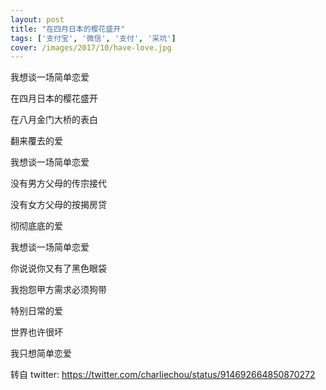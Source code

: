 ```yaml
---
layout: post
title: "在四月日本的樱花盛开"
tags: ['支付宝', '微信', '支付', '采坑']
cover: /images/2017/10/have-love.jpg
---
```


我想谈一场简单恋爱

在四月日本的樱花盛开

在八月金门大桥的表白

翻来覆去的爱

我想谈一场简单恋爱

没有男方父母的传宗接代

没有女方父母的按揭房贷

彻彻底底的爱

我想谈一场简单恋爱

你说说你又有了黑色眼袋

我抱怨甲方需求必须狗带

特别日常的爱

世界也许很坏

我只想简单恋爱



转自 twitter:  https://twitter.com/charliechou/status/914692664850870272